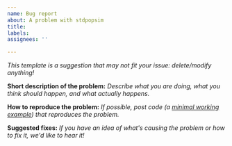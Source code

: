 ```yaml
---
name: Bug report
about: A problem with stdpopsim
title: 
labels: 
assignees: ''

---
```


*This template is a suggestion that may not fit your issue: delete/modify anything!*

**Short description of the problem:**
*Describe what you are doing, what you think should happen, and what actually happens.*

**How to reproduce the problem:**
*If possible, post code (a [minimal working example](https://en.wikipedia.org/wiki/Minimal_working_example))
that reproduces the problem.*

**Suggested fixes:**
*If you have an idea of what's causing the problem or how to fix it, we'd like to hear it!*

